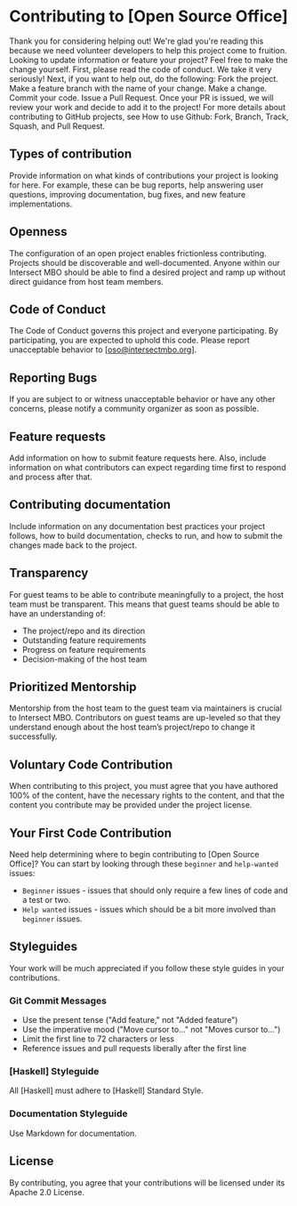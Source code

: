 # Contributing to [Open Source Office]

Thank you for considering helping out! We're glad you're reading this because we need volunteer developers to help this project come to fruition. 
Looking to update information or feature your project? Feel free to make the change yourself.
First, please read the code of conduct. We take it very seriously!
Next, if you want to help out, do the following:
Fork the project.
Make a feature branch with the name of your change.
Make a change.
Commit your code.
Issue a Pull Request.
Once your PR is issued, we will review your work and decide to add it to the project!
For more details about contributing to GitHub projects, see How to use Github: Fork, Branch, Track, Squash, and Pull Request.
## Types of contribution
Provide information on what kinds of contributions your project is looking for here. For example, these can be bug reports, help answering user questions, improving documentation, bug fixes, and new feature implementations.

## Openness

The configuration of an open project enables frictionless contributing. Projects should be discoverable and well-documented. Anyone within our Intersect MBO should be able to find a desired project and ramp up without direct guidance from host team members.

## Code of Conduct

The Code of Conduct governs this project and everyone participating. By participating, you are expected to uphold this code. Please report unacceptable behavior to [oso@intersectmbo.org].

## Reporting Bugs

If you are subject to or witness unacceptable behavior or have any other concerns, please notify a community organizer as soon as possible.

## Feature requests

Add information on how to submit feature requests here. Also, include information on what contributors can expect regarding time first to respond and process after that.

## Contributing documentation

Include information on any documentation best practices your project follows, how to build documentation, checks to run, and how to submit the changes made back to the project.

## Transparency

For guest teams to be able to contribute meaningfully to a project, the host team must be transparent. This means that guest teams should be able to have an understanding of:

- The project/repo and its direction
- Outstanding feature requirements
- Progress on feature requirements
- Decision-making of the host team

## Prioritized Mentorship

Mentorship from the host team to the guest team via maintainers is crucial to Intersect MBO. Contributors on guest teams are up-leveled so that they understand enough about the host team’s project/repo to change it successfully.

## Voluntary Code Contribution

When contributing to this project, you must agree that you have authored 100% of the content, have the necessary rights to the content, and that the content you contribute may be provided under the project license.

## Your First Code Contribution

Need help determining where to begin contributing to [Open Source Office]? You can start by looking through these `beginner` and `help-wanted` issues:

- `Beginner` issues - issues that should only require a few lines of code and a test or two.
- `Help wanted` issues - issues which should be a bit more involved than `beginner` issues.

## Styleguides

Your work will be much appreciated if you follow these style guides in your contributions.

### Git Commit Messages

- Use the present tense ("Add feature," not "Added feature")
- Use the imperative mood ("Move cursor to..." not "Moves cursor to...")
- Limit the first line to 72 characters or less
- Reference issues and pull requests liberally after the first line

### [Haskell] Styleguide

All [Haskell] must adhere to [Haskell] Standard Style.

### Documentation Styleguide

Use Markdown for documentation.

## License

By contributing, you agree that your contributions will be licensed under its Apache 2.0 License.
